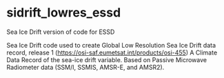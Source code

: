 # sidrift_lowres_essd
Sea Ice Drift version of code for ESSD

Sea Ice Drift code used to create Global Low Resolution Sea Ice Drift data record, release 1 (https://osi-saf.eumetsat.int/products/osi-455)
A Climate Data Record of the sea-ice drift variable. Based on Passive Microwave Radiometer data (SSM/I, SSMIS, AMSR-E, and AMSR2).
